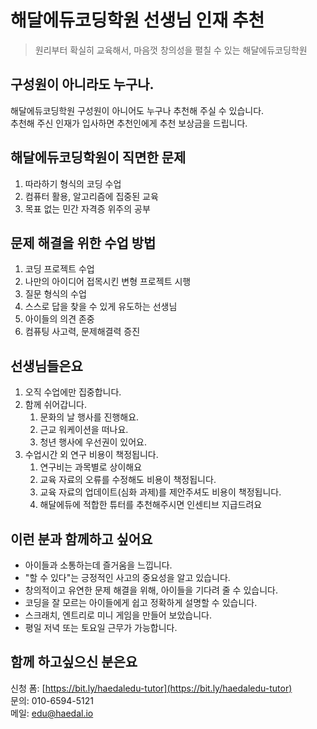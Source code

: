# 해달에듀코딩학원 선생님 인재 추천 

> 원리부터 확실히 교육해서, 마음껏 창의성을 펼칠 수 있는 해달에듀코딩학원


## 구성원이 아니라도 누구나.
해달에듀코딩학원 구성원이 아니어도 누구나 추천해 주실 수 있습니다.   
추천해 주신 인재가 입사하면 추천인에게 추천 보상금을 드립니다.

## 해달에듀코딩학원이 직면한 문제
1. 따라하기 형식의 코딩 수업
2. 컴퓨터 활용, 알고리즘에 집중된 교육
3. 목표 없는 민간 자격증 위주의 공부

## 문제 해결을 위한 수업 방법
1. 코딩 프로젝트 수업
2. 나만의 아이디어 접목시킨 변형 프로젝트 시행
3. 질문 형식의 수업
4. 스스로 답을 찾을 수 있게 유도하는 선생님
5. 아이들의 의견 존중
6. 컴퓨팅 사고력, 문제해결력 증진

## 선생님들은요
1. 오직 수업에만 집중합니다.
2. 함께 쉬어갑니다.
   1. 문화의 날 행사를 진행해요.
   2. 근교 워케이션을 떠나요.
   3. 청년 행사에 우선권이 있어요.
3. 수업시간 외 연구 비용이 책정됩니다.
   1. 연구비는 과목별로 상이해요
   2. 교육 자료의 오류를 수정해도 비용이 책정됩니다.
   3. 교육 자료의 업데이트(심화 과제)를 제안주셔도 비용이 책정됩니다.
   4. 해달에듀에 적합한 튜터를 추천해주시면 인센티브 지급드려요
  

## 이런 분과 함께하고 싶어요
- 아이들과 소통하는데 즐거움을 느낍니다.
- "할 수 있다"는 긍정적인 사고의 중요성을 알고 있습니다.
- 창의적이고 유연한 문제 해결을 위해, 아이들을 기다려 줄 수 있습니다.
- 코딩을 잘 모르는 아이들에게 쉽고 정확하게 설명할 수 있습니다.
- 스크래치, 엔트리로 미니 게임을 만들어 보았습니다.
- 평일 저녁 또는 토요일 근무가 가능합니다.

## 함께 하고싶으신 분은요
신청 폼: [https://bit.ly/haedaledu-tutor](https://bit.ly/haedaledu-tutor)   
문의: 010-6594-5121   
메일: <edu@haedal.io>
